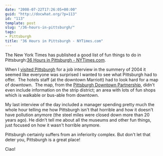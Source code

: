 ```yaml
---
date: "2008-07-22T17:26:05+00:00"
guid: "http://docwhat.org/?p=113"
id: "113"
template: post
slug: "/36-hours-in-pittsburgh/"
tags:
- Pittsburgh
title: "36 Hours in Pittsburgh - NYTimes.com"
---
```


The New York Times has published a good list of fun things to do in
Pittsburgh:[36 Hours in Pittsburgh - NYTimes.com](http://travel.nytimes.com/2008/07/06/travel/06hours.html?scp=4&sq=pittsbur).

When I
[visited Pittsburgh](https://www.flickr.com/photos/docwhat/2285905669/in/set-72157603971546995/ 'Photos of my visit in Pittsburgh')
for a job interview in the summery of 2004 it seemed like everyone was surprised
I wanted to see what Pittsburgh had to offer.  The hotels staff (at the downtown
Marriott) had to look hard for a map of downtown.  The map, from the
[Pittsburgh Downtown Partnership](http://www.downtownpittsburgh.com/), didn't
even include information on the strip district; an area with lots of fun shops
which is walkable or bus-able from downtown.

My last interview of the day included a manager spending pretty much the whole
hour telling me how Pittsburgh isn't that horrible and how it doesn't have
pollution anymore (the steel miles were closed down more than 20 years ago). He
didn't tell me about all the museums and other fun things, just focused on how
it wasn't horrible anymore.

Pittsburgh certainly suffers from an inferiority complex. But don't let that
deter you, Pittsburgh is a great place!

Ciao!
